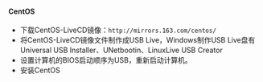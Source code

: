 #### CentOS
+ 下载CentOS-LiveCD镜像：`http://mirrors.163.com/centos/`
+ 将CentOS-LiveCD镜像文件制作成USB Live，Windows制作USB Live盘有Universal USB Installer、UNetbootin、LinuxLive USB Creator 
+ 设置计算机的BIOS启动顺序为USB，重新启动计算机。
+ 安装CentOS